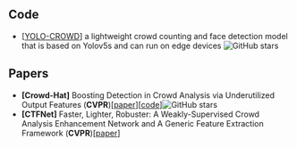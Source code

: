 
## Code
- [[YOLO-CROWD](https://github.com/zaki1003/YOLO-CROWD)] a lightweight crowd counting and face detection model that is based on Yolov5s and can run on edge devices ![GitHub stars](http://img.shields.io/github/stars/zaki1003/YOLO-CROWD.svg?logo=github&label=Stars)

## Papers
- <a name="Crowd-Hat"></a>**[Crowd-Hat]** Boosting Detection in Crowd Analysis via Underutilized Output Features (**CVPR**)[[paper](https://openaccess.thecvf.com/content/CVPR2023/papers/Wu_Boosting_Detection_in_Crowd_Analysis_via_Underutilized_Output_Features_CVPR_2023_paper.pdf)][[code](https://github.com/wskingdom/Crowd-Hat)]![GitHub stars](http://img.shields.io/github/stars/wskingdom/Crowd-Hat.svg?logo=github&label=Stars)
- <a name="CTFNet"></a>**[CTFNet]** Faster, Lighter, Robuster: A Weakly-Supervised Crowd Analysis Enhancement Network and A Generic Feature Extraction Framework (**CVPR**)[[paper](https://openaccess.thecvf.com/content/CVPR2022W/L3D-IVU/html/Wu_Faster_Lighter_Robuster_A_Weakly-Supervised_Crowd_Analysis_Enhancement_Network_and_CVPRW_2022_paper.html)]
